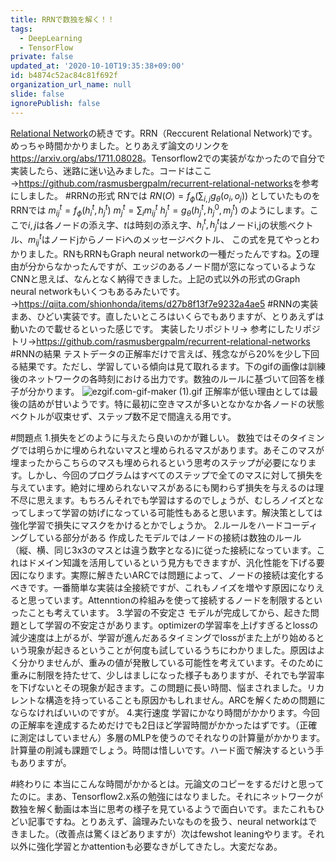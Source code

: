 ```yaml
---
title: RRNで数独を解く！！
tags:
  - DeepLearning
  - TensorFlow
private: false
updated_at: '2020-10-10T19:35:38+09:00'
id: b4874c52ac84c81f692f
organization_url_name: null
slide: false
ignorePublish: false
---
```


[Relational Network](https://qiita.com/SoseSose/items/d8087978d64432083205)の続きです。RRN（Reccurent Relational Network)です。めっちゃ時間かかりました。とりあえず論文のリンクを<https://arxiv.org/abs/1711.08028>。Tensorflow2での実装がなかったので自分で実装したら、迷路に迷い込みました。コードはここ→<https://github.com/rasmusbergpalm/recurrent-relational-networks>を参考にしました。
#RRNの形式
RNでは
$RN(O)=f_ϕ(\sum_{i,j}g_θ(o_i,o_j))$
としていたものをRRNでは
$m_{ij}^t = f_{\phi}(h_i^t,h_j^t)$
$m_j^t=\sum_im_{ij}^t$
$h_j^t=g_{\theta}(h_j^t,h_j^0,m_j^t)$
のようにします。ここで$i,j$は各ノードの添え字、$t$は時刻の添え字、$h_i^t,h_j^t$はノードi,jの状態ベクトル、$m_{ij}^t$はノードjからノードiへのメッセージベクトル、
この式を見てやっとわかりました。RNもRRNもGraph neural networkの一種だったんですね。$\sum$の理由が分からなかったんですが、エッジのあるノード間が窓になっているようなCNNと思えば、なんとなく納得できました。上記の式以外の形式のGraph neural networkもいくつもあるみたいです。→<https://qiita.com/shionhonda/items/d27b8f13f7e9232a4ae5>
#RNNの実装
まあ、ひどい実装です。直したいところはいくらでもありますが、とりあえずは動いたので載せるといった感じです。
実装したリポジトリ→
参考にしたリポジトリ→https://github.com/rasmusbergpalm/recurrent-relational-networks
#RNNの結果
テストデータの正解率だけで言えば、残念ながら20%を少し下回る結果です。ただし、学習している傾向は見て取れるます。下のgifの画像は訓練後のネットワークの各時刻における出力です。数独のルールに基づいて回答を様子が分かります。
![ezgif.com-gif-maker (1).gif](https://qiita-image-store.s3.ap-northeast-1.amazonaws.com/0/595608/6b8fafb4-2747-d280-ae84-bb010075f53c.gif)
正解率が低い理由としては最後の詰めが甘いようです。特に最初に空きマスが多いとなかなか各ノードの状態ベクトルが収束せず、ステップ数不足で間違える用です。

#問題点
1.損失をどのように与えたら良いのかが難しい。
数独ではそのタイミングでは明らかに埋められないマスと埋められるマスがあります。あそこのマスが埋まったからこちらのマスも埋められるという思考のステップが必要になります。しかし、今回のプログラムはすべてのステップで全てのマスに対して損失を与えています。絶対に埋められないマスがあるにも関わらず損失を与えるのは理不尽に思えます。もちろんそれでも学習はするのでしょうが、むしろノイズとなってしまって学習の妨げになっている可能性もあると思います。解決策としては強化学習で損失にマスクをかけるとかでしょうか。
2.ルールをハードコーディングしている部分がある
作成したモデルではノードの接続は数独のルール（縦、横、同じ3x3のマスとは違う数字となる)に従った接続になっています。これはドメイン知識を活用しているという見方もできますが、汎化性能を下げる要因になります。実際に解きたいARCでは問題によって、ノードの接続は変化するべきです。一番簡単な実装は全接続ですが、これもノイズを増やす原因になりえると思っています。Attenntionの枠組みを使って接続するノードを制限するといったことも考えています。
3.学習の不安定さ
モデルが完成してから、起きた問題として学習の不安定さがあります。optimizerの学習率を上げすぎるとlossの減少速度は上がるが、学習が進んだあるタイミングでlossがまた上がり始めるという現象が起きるということが何度も試しているうちにわかりました。原因はよく分かりませんが、重みの値が発散している可能性を考えています。そのために重みに制限を持たせて、少しはましになった様子もありますが、それでも学習率を下げないとその現象が起きます。この問題に長い時間、悩まされました。リカレントな構造を持っていることも原因かもしれません。ARCを解くための問題にならなければいいのですが。
4.実行速度
学習にかなり時間がかかります。今回の正解率を達成するためだけでも2日ほど学習時間がかかったはずです。（正確に測定はしていません）多層のMLPを使うのでそれなりの計算量がかかります。計算量の削減も課題でしょう。時間は惜しいです。ハード面で解決するという手もありますが。

#終わりに
本当にこんな時間がかかるとは。元論文のコピーをするだけと思ってたのに。まあ、Tensorflow2.x系の勉強にはなりました。それにネットワークが数独を解く動画は本当に思考の様子を見ているようで面白いです。またこれもひどい記事ですね。とりあえず、論理みたいなものを扱う、neural networkはできました。（改善点は驚くほどありますが）次はfewshot leaningやります。それ以外に強化学習とかattentionも必要なきがしてきたし。大変だなあ。








